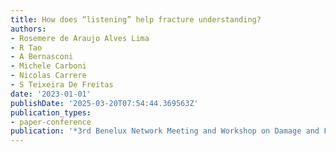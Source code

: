 ```yaml
---
title: How does “listening” help fracture understanding?
authors:
- Rosemere de Araujo Alves Lima
- R Tao
- A Bernasconi
- Michele Carboni
- Nicolas Carrere
- S Teixeira De Freitas
date: '2023-01-01'
publishDate: '2025-03-20T07:54:44.369563Z'
publication_types:
- paper-conference
publication: '*3rd Benelux Network Meeting and Workshop on Damage and Fracture Mechanics*'
---
```

